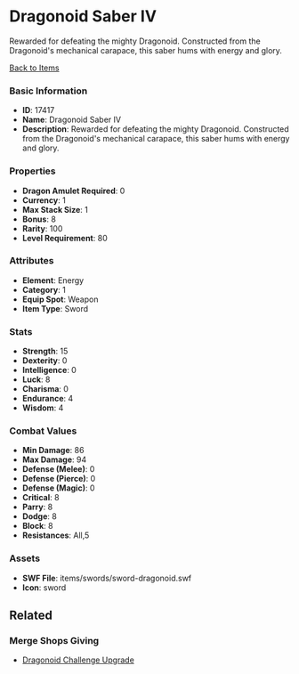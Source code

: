 # Dragonoid Saber IV

Rewarded for defeating the mighty Dragonoid. Constructed from the Dragonoid's mechanical carapace, this saber hums with energy and glory.

[Back to Items](../items.md)

### Basic Information

- **ID**: 17417
- **Name**: Dragonoid Saber IV
- **Description**: Rewarded for defeating the mighty Dragonoid. Constructed from the Dragonoid&#039;s mechanical carapace, this saber hums with energy and glory.

### Properties

- **Dragon Amulet Required**: 0
- **Currency**: 1
- **Max Stack Size**: 1
- **Bonus**: 8
- **Rarity**: 100
- **Level Requirement**: 80

### Attributes

- **Element**: Energy
- **Category**: 1
- **Equip Spot**: Weapon
- **Item Type**: Sword

### Stats

- **Strength**: 15
- **Dexterity**: 0
- **Intelligence**: 0
- **Luck**: 8
- **Charisma**: 0
- **Endurance**: 4
- **Wisdom**: 4

### Combat Values

- **Min Damage**: 86
- **Max Damage**: 94
- **Defense (Melee)**: 0
- **Defense (Pierce)**: 0
- **Defense (Magic)**: 0
- **Critical**: 8
- **Parry**: 8
- **Dodge**: 8
- **Block**: 8
- **Resistances**: All,5

### Assets

- **SWF File**: items/swords/sword-dragonoid.swf
- **Icon**: sword

## Related

### Merge Shops Giving

- [Dragonoid Challenge Upgrade](../merge-shops/275-dragonoid-challenge-upgrade.md)

